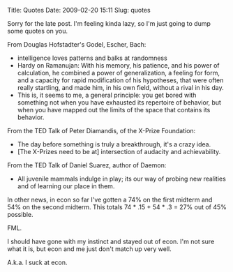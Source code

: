 Title: Quotes
Date: 2009-02-20 15:11
Slug: quotes

Sorry for the late post. I'm feeling kinda lazy, so I'm just going to
dump some quotes on you.

From Douglas Hofstadter's Godel, Escher, Bach:

-   intelligence loves patterns and balks at randomness
-   Hardy on Ramanujan: With his memory, his patience, and his power of
    calculation, he combined a power of generalization, a feeling for
    form, and a capacity for rapid modification of his hypotheses, that
    were often really startling, and made him, in his own field, without
    a rival in his day.
-   This is, it seems to me, a general principle: you get bored with
    something not when you have exhausted its repertoire of behavior,
    but when you have mapped out the limits of the space that contains
    its behavior.

From the TED Talk of Peter Diamandis, of the X-Prize Foundation:

-   The day before something is truly a breakthrough, it's a crazy idea.
-   [The X-Prizes need to be at] intersection of audacity and
    achievability.

From the TED Talk of Daniel Suarez, author of Daemon:

-   All juvenile mammals indulge in play; its our way of probing new
    realities and of learning our place in them. 

In other news, in econ so far I've gotten a 74% on the first midterm and
54% on the second midterm. This totals 74 \* .15 + 54 \* .3 = 27% out of
45% possible.

FML.

I should have gone with my instinct and stayed out of econ. I'm not sure
what it is, but econ and me just don't match up very well.

A.k.a. I suck at econ.

